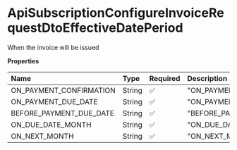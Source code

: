 # ApiSubscriptionConfigureInvoiceRequestDtoEffectiveDatePeriod

When the invoice will be issued

**Properties**

| Name                    | Type   | Required | Description               |
| :---------------------- | :----- | :------- | :------------------------ |
| ON_PAYMENT_CONFIRMATION | String | ✅       | "ON_PAYMENT_CONFIRMATION" |
| ON_PAYMENT_DUE_DATE     | String | ✅       | "ON_PAYMENT_DUE_DATE"     |
| BEFORE_PAYMENT_DUE_DATE | String | ✅       | "BEFORE_PAYMENT_DUE_DATE" |
| ON_DUE_DATE_MONTH       | String | ✅       | "ON_DUE_DATE_MONTH"       |
| ON_NEXT_MONTH           | String | ✅       | "ON_NEXT_MONTH"           |

<!-- This file was generated by liblab | https://liblab.com/ -->
